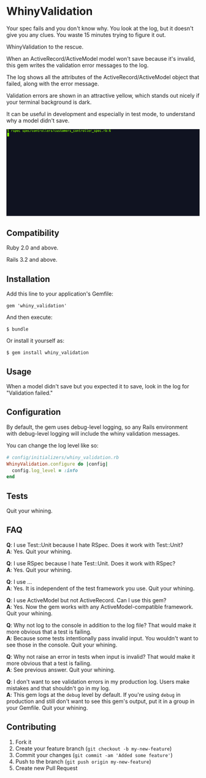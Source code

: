 # WhinyValidation

Your spec fails and you don't know why. You look at the log,
but it doesn't give you any clues. You waste 15 minutes trying
to figure it out.

WhinyValidation to the rescue.

When an ActiveRecord/ActiveModel model won't save because it's invalid,
this gem writes the validation error messages to the log.

The log shows all the attributes of the ActiveRecord/ActiveModel object
that failed, along with the error message.

Validation errors are shown in an attractive yellow, which
stands out nicely if your terminal background is dark.

It can be useful in development and especially in test mode,
to understand why a model didn't save.

![Whiny Validation](whiny_validation.gif)

## Compatibility

Ruby 2.0 and above.

Rails 3.2 and above.

## Installation

Add this line to your application's Gemfile:

    gem 'whiny_validation'

And then execute:

    $ bundle

Or install it yourself as:

    $ gem install whiny_validation

## Usage

When a model didn't save but you expected it to save, look in the
log for "Validation failed."

## Configuration

By default, the gem uses debug-level logging, so any Rails environment
with debug-level logging will include the whiny validation messages.

You can change the log level like so:

```ruby
# config/initializers/whiny_validation.rb
WhinyValidation.configure do |config|
  config.log_level = :info
end
```

## Tests

Quit your whining.

## FAQ

**Q**: I use Test::Unit because I hate RSpec. Does it work with Test::Unit?<br>
**A**: Yes. Quit your whining.

**Q**: I use RSpec because I hate Test::Unit. Does it work with RSpec?<br>
**A**: Yes. Quit your whining.

**Q**: I use ...<br>
**A**: Yes. It is independent of the test framework you use. Quit your whining.

**Q**: I use ActiveModel but not ActiveRecord. Can I use this gem?<br>
**A**: Yes. Now the gem works with any ActiveModel-compatible
    framework. Quit your whining.

**Q**: Why not log to the console in addition to the log file? That would make it more obvious that a test is failing.<br>
**A**: Because some tests intentionally pass invalid input. You wouldn't want to see those in the console. Quit your whining.

**Q**: Why not raise an error in tests when input is invalid? That would make it more obvious that a test is failing.<br>
**A**: See previous answer. Quit your whining.

**Q**: I don't want to see validation errors in my production log. Users make mistakes and that shouldn't go in my log.<br>
**A**: This gem logs at the `debug` level by default. If you're using `debug` in production and still don't want to see
   this gem's output, put it in a group in your Gemfile. Quit your whining.

## Contributing

1. Fork it
2. Create your feature branch (`git checkout -b my-new-feature`)
3. Commit your changes (`git commit -am 'Added some feature'`)
4. Push to the branch (`git push origin my-new-feature`)
5. Create new Pull Request
